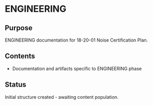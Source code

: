 # ENGINEERING

## Purpose
ENGINEERING documentation for 18-20-01 Noise Certification Plan.

## Contents
- Documentation and artifacts specific to ENGINEERING phase

## Status
Initial structure created - awaiting content population.
